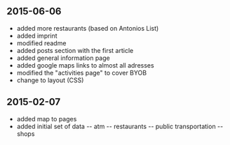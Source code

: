 
2015-06-06
----------
- added more restaurants (based on Antonios List)
- added imprint
- modified readme
- added posts section with the first article
- added general information page
- added google maps links to almost all adresses
- modified the "activities page" to cover BYOB
- change to layout (CSS)


2015-02-07
----------
- added map to pages
- added initial set of data
-- atm
-- restaurants
-- public transportation
-- shops
